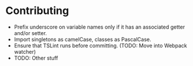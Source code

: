 # Contributing

* Prefix underscore on variable names only if it has an associated getter and/or setter.
* Import singletons as camelCase, classes as PascalCase.
* Ensure that TSLint runs before committing. (TODO: Move into Webpack watcher)
* TODO: Other stuff

